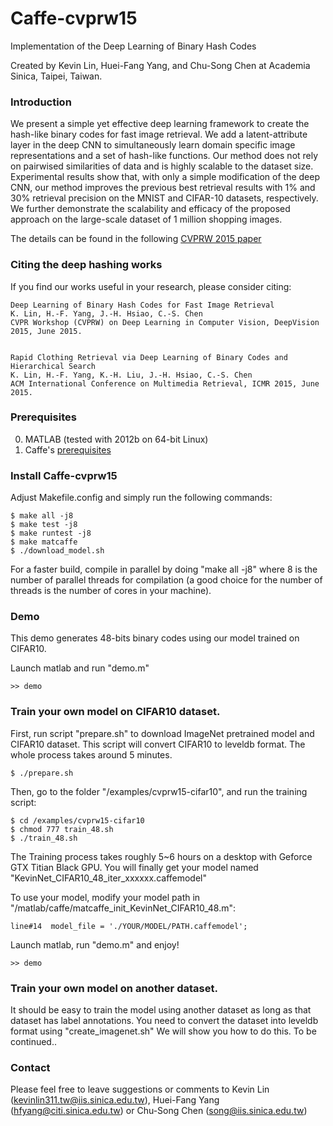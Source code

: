 # Caffe-cvprw15 

Implementation of the Deep Learning of Binary Hash Codes

Created by Kevin Lin, Huei-Fang Yang, and Chu-Song Chen at Academia Sinica, Taipei, Taiwan.

### Introduction

We present a simple yet effective deep learning framework to create the hash-like binary codes for fast image retrieval. We add a latent-attribute layer in the deep CNN to simultaneously learn domain specific image representations and a set of hash-like functions. Our method does not rely on pairwised similarities of data and is highly scalable to the dataset size. Experimental results show that, with only a simple modification of the deep CNN, our method improves the previous best retrieval results with 1% and 30% retrieval precision on the MNIST and CIFAR-10 datasets, respectively. We further demonstrate the scalability and efficacy of the proposed approach on the large-scale dataset of 1 million shopping images.

The details can be found in the following [CVPRW 2015 paper](http://www.iis.sinica.edu.tw/~kevinlin311.tw/cvprw15.pdf)

### Citing the deep hashing works

If you find our works useful in your research, please consider citing:

    Deep Learning of Binary Hash Codes for Fast Image Retrieval
    K. Lin, H.-F. Yang, J.-H. Hsiao, C.-S. Chen
    CVPR Workshop (CVPRW) on Deep Learning in Computer Vision, DeepVision 2015, June 2015.


    Rapid Clothing Retrieval via Deep Learning of Binary Codes and Hierarchical Search
    K. Lin, H.-F. Yang, K.-H. Liu, J.-H. Hsiao, C.-S. Chen
    ACM International Conference on Multimedia Retrieval, ICMR 2015, June 2015.

 
### Prerequisites

  0. MATLAB (tested with 2012b on 64-bit Linux)
  0. Caffe's [prerequisites](http://caffe.berkeleyvision.org/installation.html#prequequisites)


### Install Caffe-cvprw15

Adjust Makefile.config and simply run the following commands:

    $ make all -j8
    $ make test -j8
    $ make runtest -j8
    $ make matcaffe
    $ ./download_model.sh

For a faster build, compile in parallel by doing "make all -j8" where 8 is the number of parallel threads for compilation (a good choice for the number of threads is the number of cores in your machine).



### Demo

This demo generates 48-bits binary codes using our model trained on CIFAR10.
 
Launch matlab and run "demo.m"
    
    >> demo



### Train your own model on CIFAR10 dataset.

First, run script "prepare.sh" to download ImageNet pretrained model and CIFAR10 dataset. This script will convert CIFAR10 to leveldb format. The whole process takes around 5 minutes.


    $ ./prepare.sh


Then, go to the folder "/examples/cvprw15-cifar10", and run the training script:


    $ cd /examples/cvprw15-cifar10
    $ chmod 777 train_48.sh
    $ ./train_48.sh


The Training process takes roughly 5~6 hours on a desktop with Geforce GTX Titian Black GPU.
You will finally get your model named "KevinNet_CIFAR10_48_iter_xxxxxx.caffemodel"

To use your model, modify your model path in "/matlab/caffe/matcaffe_init_KevinNet_CIFAR10_48.m":

```
line#14  model_file = './YOUR/MODEL/PATH.caffemodel';
```

Launch matlab, run "demo.m" and enjoy!
    
    >> demo




### Train your own model on another dataset.

It should be easy to train the model using another dataset as long as that dataset has label annotations. You need to convert the dataset into leveldb format using "create_imagenet.sh"  We will show you how to do this. To be continued..

 



### Contact

Please feel free to leave suggestions or comments to Kevin Lin (kevinlin311.tw@iis.sinica.edu.tw), Huei-Fang Yang (hfyang@citi.sinica.edu.tw) or Chu-Song Chen (song@iis.sinica.edu.tw)



